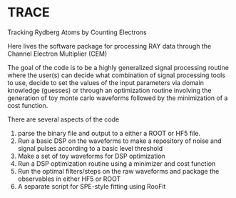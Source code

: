 # TRACE
Tracking Rydberg Atoms by Counting Electrons

Here lives the software package for processing RAY data through the Channel Electron Multiplier (CEM)

The goal of the code is to be a highly generalized signal processing routine where the user(s) can
decide what combination of signal processing tools to use, decide to set the values of the input 
parameters via domain knowledge (guesses) or through an optimization routine involving the generation
of toy monte carlo waveforms followed by the minimization of a cost function.

There are several aspects of the code 
1. parse the binary file and output to a either a ROOT or HF5 file.
2. Run a basic DSP on the waveforms to make a repository of noise and signal pulses according to a basic level threshold
3. Make a set of toy waveforms for DSP optimization
4. Run a DSP optimization routine using a minimizer and cost function
5. Run the optimal filters/steps on the raw waveforms and package the observables in either HF5 or ROOT
6. A separate script for SPE-style fitting using RooFit
